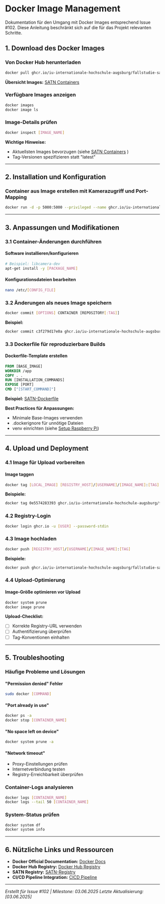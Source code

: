 # Docker Image Management

Dokumentation für den Umgang mit Docker Images entsprechend Issue #102. Diese Anleitung beschränkt sich auf die für das Projekt relevanten Schritte.

## 1. Download des Docker Images

### Von Docker Hub herunterladen
```bash
docker pull ghcr.io/iu-internationale-hochschule-augsburg/fallstudie-satn:sha-8cfab5a
```

**Übersicht Images:**
[SATN Containers](https://github.com/IU-Internationale-Hochschule-Augsburg/fallstudie-satn/pkgs/container/fallstudie-satn)

### Verfügbare Images anzeigen
```bash
docker images
docker image ls
```

### Image-Details prüfen
```bash
docker inspect [IMAGE_NAME]
```

**Wichtige Hinweise:**
- Aktuellsten Images bevorzugen (siehe [SATN Containers](https://github.com/IU-Internationale-Hochschule-Augsburg/fallstudie-satn/pkgs/container/fallstudie-satn) )
- Tag-Versionen spezifizieren statt "latest"

---

## 2. Installation und Konfiguration

### Container aus Image erstellen mit Kamerazugriff und Port-Mapping
```bash
docker run -d -p 5000:5000 --privileged --name ghcr.io/iu-internationale-hochschule-augsburg/fallstudie-satn:[IMAGE_NAME]
```

---

## 3. Anpassungen und Modifikationen

### 3.1 Container-Änderungen durchführen

#### Software installieren/konfigurieren
```bash
# Beispiel: libcamera-dev
apt-get install -y [PACKAGE_NAME]
```

#### Konfigurationsdateien bearbeiten
```bash
nano /etc/[CONFIG_FILE]
```

### 3.2 Änderungen als neues Image speichern
```bash
docker commit [OPTIONS] CONTAINER [REPOSITORY[:TAG]]
```

**Beispiel:**
```bash
docker commit c3f279d17e0a ghcr.io/iu-internationale-hochschule-augsburg/fallstudie-satn:latest
```

### 3.3 Dockerfile für reproduzierbare Builds

#### Dockerfile-Template erstellen
```dockerfile
FROM [BASE_IMAGE]
WORKDIR /app
COPY . .
RUN [INSTALLATION_COMMANDS]
EXPOSE [PORT]
CMD ["[START_COMMAND]"]
```

**Beispiel:**
[SATN-Dockerfile]([https://github.com/IU-Internationale-Hochschule-Augsburg/fallstudie-satn/pkgs/container/fallstudie-satn](https://github.com/IU-Internationale-Hochschule-Augsburg/fallstudie-satn/blob/main/computer_vision/Dockerfile))

**Best Practices für Anpassungen:**
- Minimale Base-Images verwenden
- .dockerignore für unnötige Dateien
- venv einrichten (siehe [Setup Raspberry Pi](https://github.com/IU-Internationale-Hochschule-Augsburg/fallstudie-satn/blob/feat/camera-optimizing/computer_vision/README.md))

---

## 4. Upload und Deployment

### 4.1 Image für Upload vorbereiten

#### Image taggen
```bash
docker tag [LOCAL_IMAGE] [REGISTRY_HOST]/[USERNAME]/[IMAGE_NAME]:[TAG]
```

**Beispiele:**
```bash
docker tag 0e5574283393 ghcr.io/iu-internationale-hochschule-augsburg/fallstudie-satn:prod-v1
```

### 4.2 Registry-Login
```bash
docker login ghcr.io -u [USER] --password-stdin
```

### 4.3 Image hochladen
```bash
docker push [REGISTRY_HOST]/[USERNAME]/[IMAGE_NAME]:[TAG]
```

**Beispiele:**
```bash
docker push ghcr.io/iu-internationale-hochschule-augsburg/fallstudie-satn:[TAG]
```

### 4.4 Upload-Optimierung

#### Image-Größe optimieren vor Upload
```bash
docker system prune
docker image prune
```

**Upload-Checklist:**
- [ ] Korrekte Registry-URL verwenden
- [ ] Authentifizierung überprüfen
- [ ] Tag-Konventionen einhalten

---

## 5. Troubleshooting

### Häufige Probleme und Lösungen

#### "Permission denied" Fehler
```bash
sudo docker [COMMAND]
```

#### "Port already in use"
```bash
docker ps -a
docker stop [CONTAINER_NAME]
```

#### "No space left on device"
```bash
docker system prune -a
```

#### "Network timeout"
- Proxy-Einstellungen prüfen
- Internetverbindung testen
- Registry-Erreichbarkeit überprüfen

### Container-Logs analysieren
```bash
docker logs [CONTAINER_NAME]
docker logs --tail 50 [CONTAINER_NAME]
```

### System-Status prüfen
```bash
docker system df
docker system info
```

---

## 6. Nützliche Links und Ressourcen

- **Docker Official Documentation:** [Docker Docs](https://docs.docker.com/)
- **Docker Hub Registry:** [Docker Hub Registry](https://hub.docker.com/_/registry)
- **SATN Registry:** [SATN-Registry](https://github.com/IU-Internationale-Hochschule-Augsburg/fallstudie-satn/pkgs/container/fallstudie-satn)
- **CI/CD Pipeline Integration:** [CICD Pipeline](https://github.com/IU-Internationale-Hochschule-Augsburg/fallstudie-satn/blob/main/.github/workflows/docker-publish.yml)

---

*Erstellt für Issue #102 | Milestone: 03.06.2025*
*Letzte Aktualisierung: [03.06.2025]*

